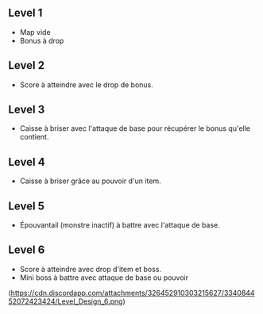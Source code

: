 ## Level 1
- Map vide
- Bonus à drop


## Level 2
- Score à atteindre avec le drop de bonus.

## Level 3
- Caisse à briser avec l'attaque de base pour récupérer le bonus qu'elle contient.

## Level 4
- Caisse à briser grâce au pouvoir d'un item.

## Level 5
- Épouvantail (monstre inactif) à battre avec l'attaque de base.

## Level 6
- Score à atteindre avec drop d'item et boss.
- Mini boss à battre avec attaque de base ou pouvoir

(https://cdn.discordapp.com/attachments/326452910303215627/334084452072423424/Level_Design_6.png)
